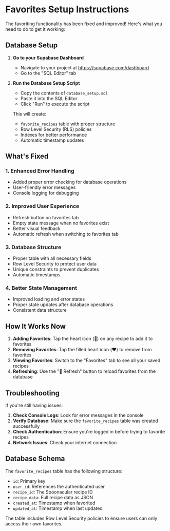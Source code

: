 # Favorites Setup Instructions

The favoriting functionality has been fixed and improved! Here's what you need to do to get it working:

## Database Setup

1. **Go to your Supabase Dashboard**
   - Navigate to your project at https://supabase.com/dashboard
   - Go to the "SQL Editor" tab

2. **Run the Database Setup Script**
   - Copy the contents of `database_setup.sql` 
   - Paste it into the SQL Editor
   - Click "Run" to execute the script

   This will create:
   - `favorite_recipes` table with proper structure
   - Row Level Security (RLS) policies
   - Indexes for better performance
   - Automatic timestamp updates

## What's Fixed

### 1. **Enhanced Error Handling**
- Added proper error checking for database operations
- User-friendly error messages
- Console logging for debugging

### 2. **Improved User Experience**
- Refresh button on favorites tab
- Empty state message when no favorites exist
- Better visual feedback
- Automatic refresh when switching to favorites tab

### 3. **Database Structure**
- Proper table with all necessary fields
- Row Level Security to protect user data
- Unique constraints to prevent duplicates
- Automatic timestamps

### 4. **Better State Management**
- Improved loading and error states
- Proper state updates after database operations
- Consistent data structure

## How It Works Now

1. **Adding Favorites**: Tap the heart icon (🤍) on any recipe to add it to favorites
2. **Removing Favorites**: Tap the filled heart icon (❤️) to remove from favorites
3. **Viewing Favorites**: Switch to the "Favorites" tab to see all your saved recipes
4. **Refreshing**: Use the "🔄 Refresh" button to reload favorites from the database

## Troubleshooting

If you're still having issues:

1. **Check Console Logs**: Look for error messages in the console
2. **Verify Database**: Make sure the `favorite_recipes` table was created successfully
3. **Check Authentication**: Ensure you're logged in before trying to favorite recipes
4. **Network Issues**: Check your internet connection

## Database Schema

The `favorite_recipes` table has the following structure:
- `id`: Primary key
- `user_id`: References the authenticated user
- `recipe_id`: The Spoonacular recipe ID
- `recipe_data`: Full recipe data as JSON
- `created_at`: Timestamp when favorited
- `updated_at`: Timestamp when last updated

The table includes Row Level Security policies to ensure users can only access their own favorites.


